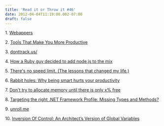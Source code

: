 ```yaml
---
title: 'Read it or Throw it #46'
date: 2012-04-04T11:19:00.002-07:00
draft: false
---
```


  

1. [Webappers](http://www.webappers.com/)

2. [Tools That Make You More Productive](http://greenido.wordpress.com/2012/03/31/tools-that-make-you-more-productive/)

3. [donttrack.us/](http://donttrack.us/)

4. [How a Ruby guy decided to add node.js to the mix](http://kalv.co.uk/2012/01/17/how-a-ruby-guy-decided-to-add-nodejs-to-the-mix/)

5. [There's no speed limit. (The lessons that changed my life.)](http://sivers.org/kimo)

6. [Rabbit holes: Why being smart hurts your productivity](http://sridattalabs.com/2012/02/06/rabbit-holes-being-smart-hurts-prod/)

7. [Don't try to allocate memory until there is only x% free](http://blogs.msdn.com/b/oldnewthing/archive/2012/01/18/10257834.aspx)

8. [Targeting the right .NET Framework Profile: Missing Types and Methods?](http://blogs.msdn.com/b/bclteam/archive/2012/03/29/targeting-the-right-net-framework-profile.aspx)

9. [unroll.me](http://unroll.me/)

10. [Inversion Of Control: An Architect’s Version of Global Variables](http://wekeroad.com/2012/04/01/inversion-of-control-an-architects-version-of-global-variables/)